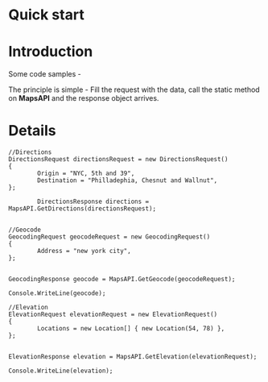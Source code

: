 # Quick start

# Introduction #

Some code samples -

The principle is simple -
Fill the request with the data, call the static method on **MapsAPI** and the response object arrives.


# Details #

```
//Directions
DirectionsRequest directionsRequest = new DirectionsRequest()
{
        Origin = "NYC, 5th and 39",
        Destination = "Philladephia, Chesnut and Wallnut",
};

        DirectionsResponse directions = MapsAPI.GetDirections(directionsRequest);


//Geocode
GeocodingRequest geocodeRequest = new GeocodingRequest()
{
        Address = "new york city",
};


GeocodingResponse geocode = MapsAPI.GetGeocode(geocodeRequest);

Console.WriteLine(geocode);

//Elevation
ElevationRequest elevationRequest = new ElevationRequest()
{
        Locations = new Location[] { new Location(54, 78) },
};


ElevationResponse elevation = MapsAPI.GetElevation(elevationRequest);

Console.WriteLine(elevation);
```